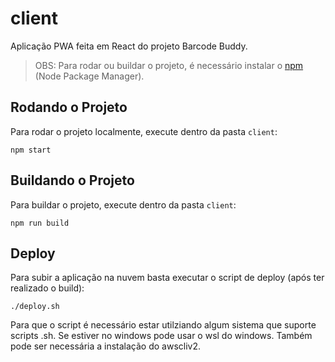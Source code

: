 # client

Aplicação PWA feita em React do projeto Barcode Buddy.

> OBS: Para rodar ou buildar o projeto, é necessário instalar o [npm](https://docs.npmjs.com/downloading-and-installing-node-js-and-npm) (Node Package Manager).

## Rodando o Projeto

Para rodar o projeto localmente, execute dentro da pasta `client`:

```shell
npm start
```

## Buildando o Projeto

Para buildar o projeto, execute dentro da pasta `client`:

```shell
npm run build
```

## Deploy

Para subir a aplicação na nuvem basta executar o script de deploy (após ter realizado o build):

```shell
./deploy.sh
```

Para que o script é necessário estar utilziando algum sistema que suporte scripts .sh. Se estiver no windows pode usar o wsl do windows. Também pode ser necessária a instalação do awscliv2.
